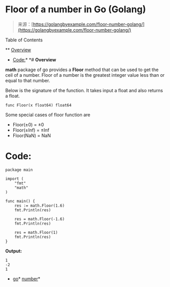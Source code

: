 <!--yml
category: 未分类
date: 2024-10-13 06:14:27
-->

# Floor of a number in Go (Golang)

> 来源：[https://golangbyexample.com/floor-number-golang/](https://golangbyexample.com/floor-number-golang/)

Table of Contents

 **   [Overview](#Overview "Overview")
*   [Code:](#Code "Code:")*  *# **Overview**

**math** package of go provides a **Floor** method that can be used to get the ceil of a number. Floor of a number is the greatest integer value less than or equal to that number.

Below is the signature of the function. It takes input a float and also returns a float.

```
func Floor(x float64) float64
```

Some special cases of floor function are

*   Floor(±0) = ±0
*   Floor(±Inf) = ±Inf
*   Floor(NaN) = NaN

# **Code:**

```
package main

import (
    "fmt"
    "math"
)

func main() {
    res := math.Floor(1.6)
    fmt.Println(res)

    res = math.Floor(-1.6)
	fmt.Println(res)

    res = math.Floor(1)
    fmt.Println(res)
}
```

**Output:**

```
1
-2
1
```

*   [go](https://golangbyexample.com/tag/go/)*   [number](https://golangbyexample.com/tag/number/)*